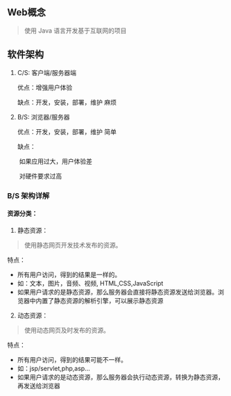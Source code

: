 ## Web概念

>   使用 Java 语言开发基于互联网的项目

## 软件架构

1.  C/S: 客户端/服务器端

    优点：增强用户体验

    缺点：开发，安装，部署，维护 麻烦

2.  B/S:  浏览器/服务器

    优点：开发，安装，部署，维护 简单

    缺点：

    ​	如果应用过大，用户体验差

    ​	对硬件要求过高



### B/S 架构详解

#### 资源分类：

1. 静态资源：
  >   使用静态网页开发技术发布的资源。

  特点：
  * 所有用户访问，得到的结果是一样的。
  * 如：文本，图片，音频、视频, HTML,CSS,JavaScript
  * 如果用户请求的是静态资源，那么服务器会直接将静态资源发送给浏览器。浏览器中内置了静态资源的解析引擎，可以展示静态资源
2. 动态资源：
  >   使用动态网页及时发布的资源。

  特点：
  * 所有用户访问，得到的结果可能不一样。
  * 如：jsp/servlet,php,asp...
  * 如果用户请求的是动态资源，那么服务器会执行动态资源，转换为静态资源，再发送给浏览器